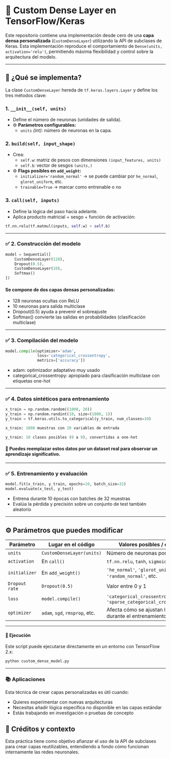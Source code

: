 # 🔧 Custom Dense Layer en TensorFlow/Keras

Este repositorio contiene una implementación desde cero de una **capa densa personalizada** (`CustomDenseLayer`) utilizando la API de subclases de Keras. Esta implementación reproduce el comportamiento de `Dense(units, activation='relu')`, permitiendo máxima flexibilidad y control sobre la arquitectura del modelo.

---

## 📌 ¿Qué se implementa?

La clase `CustomDenseLayer` hereda de `tf.keras.layers.Layer` y define los tres métodos clave:

### 1. `__init__(self, units)`
- Define el número de neuronas (unidades de salida).
- ⚙️ **Parámetros configurables:**
  - `units` *(int)*: número de neuronas en la capa.

### 2. `build(self, input_shape)`
- Crea:
  - `self.w`: matriz de pesos con dimensiones `(input_features, units)`
  - `self.b`: vector de sesgos `(units,)`
- ⚙️ **Flags posibles en `add_weight`:**
  - `initializer='random_normal'` → se puede cambiar por `he_normal`, `glorot_uniform`, etc.
  - `trainable=True` → marcar como entrenable o no

### 3. `call(self, inputs)`
- Define la lógica del paso hacia adelante.
- Aplica producto matricial + sesgo + función de activación:

```python
tf.nn.relu(tf.matmul(inputs, self.w) + self.b)
```
---
### ✅ 2. Construcción del modelo
```python
model = Sequential([
    CustomDenseLayer(128),
    Dropout(0.5),
    CustomDenseLayer(10),
    Softmax()
])
```
#### Se compone de dos capas densas personalizadas:

- 128 neuronas ocultas con ReLU
- 10 neuronas para salida multiclase
- Dropout(0.5) ayuda a prevenir el sobreajuste
- Softmax() convierte las salidas en probabilidades (clasificación multiclase)
---
### ✅ 3. Compilación del modelo
```python
model.compile(optimizer='adam',
              loss='categorical_crossentropy',
              metrics=['accuracy'])
```

* adam: optimizador adaptativo muy usado
* categorical_crossentropy: apropiado para clasificación multiclase con etiquetas one-hot
---
### ✅ 4. Datos sintéticos para entrenamiento
```python
x_train = np.random.random((1000, 20))
y_train = np.random.randint(10, size=(1000, 1))
y_train = tf.keras.utils.to_categorical(y_train, num_classes=10)

x_train: 1000 muestras con 20 variables de entrada

y_train: 10 clases posibles (0 a 9), convertidas a one-hot
```
#### 📌 Puedes reemplazar estos datos por un dataset real para observar un aprendizaje significativo.
---
### ✅ 5. Entrenamiento y evaluación
```python
model.fit(x_train, y_train, epochs=10, batch_size=32)
model.evaluate(x_test, y_test)
```
- Entrena durante 10 épocas con batches de 32 muestras
- Evalúa la pérdida y precisión sobre un conjunto de test también aleatorio
---
## ⚙️ Parámetros que puedes modificar

| Parámetro       | Lugar en el código          | Valores posibles / efecto                                       |
|-----------------|-----------------------------|------------------------------------------------------------------|
| `units`         | `CustomDenseLayer(units)`   | Número de neuronas por capa                                     |
| `activation`    | En `call()`                 | `tf.nn.relu`, `tanh`, `sigmoid`, etc.                           |
| `initializer`   | En `add_weight()`           | `'he_normal'`, `'glorot_uniform'`, `'random_normal'`, etc.      |
| `Dropout rate`  | `Dropout(0.5)`              | Valor entre 0 y 1                                                |
| `loss`          | `model.compile()`           | `'categorical_crossentropy'`, `'sparse_categorical_crossentropy'` |
| `optimizer`     | `adam`, `sgd`, `rmsprop`, etc. | Afecta cómo se ajustan los pesos durante el entrenamiento     |

---
#### 🧪 Ejecución
Este script puede ejecutarse directamente en un entorno con TensorFlow 2.x:
```bash
python custom_dense_model.py
```
---
### 📚 Aplicaciones
Esta técnica de crear capas personalizadas es útil cuando:

- Quieres experimentar con nuevas arquitecturas
- Necesitas añadir lógica específica no disponible en las capas estándar
- Estás trabajando en investigación o pruebas de concepto

## 🧠 Créditos y contexto
Esta práctica tiene como objetivo afianzar el uso de la API de subclases para crear capas reutilizables, entendiendo a fondo cómo funcionan internamente las redes neuronales.
